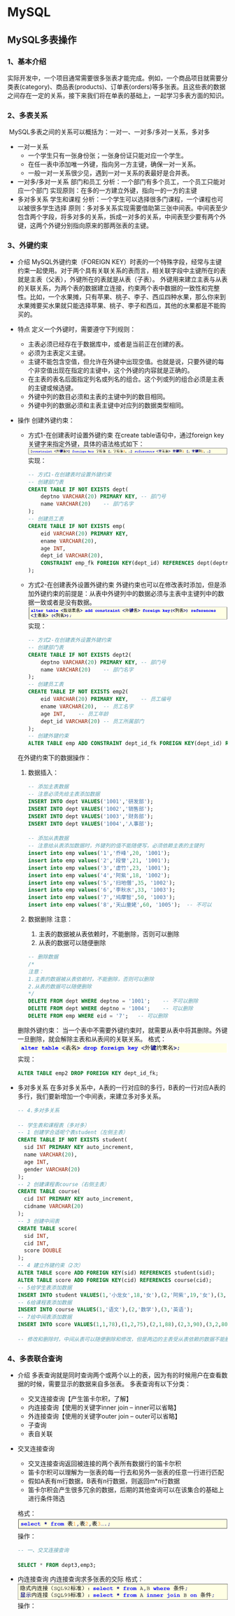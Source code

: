 # MySQL

## MySQL多表操作

### 1、基本介绍

​	实际开发中，一个项目通常需要很多张表才能完成。例如，一个商品项目就需要分类表(category)、商品表(products)、订单表(orders)等多张表。且这些表的数据之间存在一定的关系，接下来我们将在单表的基础上，一起学习多表方面的知识。

### 2、多表关系

​	MySQL多表之间的关系可以概括为：一对一、一对多/多对一关系，多对多

- 一对一关系
  - 一个学生只有一张身份张；一张身份证只能对应一个学生。
  - 在任一表中添加唯一外键，指向另一方主键，确保一对一关系。
  - 一般一对一关系很少见，遇到一对一关系的表最好是合并表。
- 一对多/多对一关系
  部门和员工
  分析：一个部门有多个员工，一个员工只能对应一个部门
  实现原则：在多的一方建立外键，指向一的一方的主键
- 多对多关系
  学生和课程
  分析：一个学生可以选择很多门课程，一个课程也可以被很多学生选择
  原则：多对多关系实现需要借助第三张中间表。中间表至少包含两个字段，将多对多的关系，拆成一对多的关系，中间表至少要有两个外键，这两个外键分别指向原来的那两张表的主键。

### 3、外键约束

- 介绍
  MySQL外键约束（FOREIGN KEY）时表的一个特殊字段，经常与主键约束一起使用。对于两个具有关联关系的表而言，相关联字段中主键所在的表就是主表（父表），外键所在的表就是从表（子表）。
  外键用来建立主表与从表的关联关系，为两个表的数据建立连接，约束两个表中数据的一致性和完整性。比如，一个水果摊，只有苹果、桃子、李子、西瓜四种水果，那么你来到水果摊要买水果就只能选择苹果、桃子、李子和西瓜，其他的水果都是不能购买的。

- 特点
  定义一个外键时，需要遵守下列规则：

  - 主表必须已经存在于数据库中，或者是当前正在创建的表。
  - 必须为主表定义主键。
  - 主键不能包含空值，但允许在外键中出现空值。也就是说，只要外键的每个非空值出现在指定的主键中，这个外键的内容就是正确的。
  - 在主表的表名后面指定列名或列名的组合。这个列或列的组合必须是主表的主键或候选键。
  - 外键中列的数目必须和主表的主键中列的数目相同。
  - 外键中列的数据必须和主表主键中对应列的数据类型相同。

- 操作
  创建外键约束：

  - 方式1-在创建表时设置外键约束
    在create table语句中，通过foreign key关键字来指定外键，具体的语法格式如下：
    ![image-20240119143215723](photo/image-20240119143215723.png)实现：

    ```sql
    -- 方式1-在创建表时设置外键约束
    -- 创建部门表
    CREATE TABLE IF NOT EXISTS dept(
    	deptno VARCHAR(20) PRIMARY KEY,	-- 部门号
    	name VARCHAR(20)	-- 部门名字
    );
    -- 创建员工表
    CREATE TABLE IF NOT EXISTS emp(
    	eid VARCHAR(20) PRIMARY KEY,
    	ename VARCHAR(20),
    	age INT,
    	dept_id VARCHAR(20),
    	CONSTRAINT emp_fk FOREIGN KEY(dept_id) REFERENCES dept(deptno)	-- 外键约束
    );
    ```

  - 方式2-在创建表外设置外键约束
    外键约束也可以在修改表时添加，但是添加外键约束的前提是：从表中外键列中的数据必须与主表中主键列中的数据一致或者是没有数据。
    ![image-20240119144938193](photo/image-20240119144938193.png)实现：

    ```sql
    -- 方式2-在创建表外设置外键约束
    -- 创建部门表
    CREATE TABLE IF NOT EXISTS dept2(
    	deptno VARCHAR(20) PRIMARY KEY,	-- 部门号
    	name VARCHAR(20)	-- 部门名字
    );
    -- 创建员工表
    CREATE TABLE IF NOT EXISTS emp2(
    	eid VARCHAR(20) PRIMARY KEY,	-- 员工编号
    	ename VARCHAR(20),	-- 员工名字
    	age INT,	-- 员工年龄
    	dept_id VARCHAR(20)	-- 员工所属部门
    );
    -- 创建外键约束
    ALTER TABLE emp ADD CONSTRAINT dept_id_fk FOREIGN KEY(dept_id) REFERENCES dept2(deptno);
    ```

  在外键约束下的数据操作：

  1. 数据插入：

     ```sql
     -- 添加主表数据
     -- 注意必须先给主表添加数据
     INSERT INTO dept VALUES('1001','研发部');
     INSERT INTO dept VALUES('1002','销售部');
     INSERT INTO dept VALUES('1003','财务部');
     INSERT INTO dept VALUES('1004','人事部');
     
     -- 添加从表数据
     -- 注意给从表添加数据时，外键列的值不能随便写，必须依赖主表的主键列
     insert into emp values('1','乔峰',20, '1001');
     insert into emp values('2','段誉',21, '1001');
     insert into emp values('3','虚竹',23, '1001');
     insert into emp values('4','阿紫',18, '1002');
     insert into emp values('5','扫地僧',35, '1002');
     insert into emp values('6','李秋水',33, '1003');
     insert into emp values('7','鸠摩智',50, '1003'); 
     insert into emp values('8','天山童姥',60, '1005');  -- 不可以
     ```

  2. 数据删除
     注意：

     1. 主表的数据被从表依赖时，不能删除，否则可以删除
     2. 从表的数据可以随便删除

     ```sql
     -- 删除数据
     /*
     注意：
     1.主表的数据被从表依赖时，不能删除，否则可以删除
     2.从表的数据可以随便删除
     */
     DELETE FROM dept WHERE deptno = '1001';	-- 不可以删除
     DELETE FROM dept WHERE deptno = '1004';	-- 可以删除
     DELETE FROM emp WHERE eid = '7';	-- 可以删除
     ```

  删除外键约束：
  当一个表中不需要外键约束时，就需要从表中将其删除。外键一旦删除，就会解除主表和从表间的关联关系。
  格式：
  ![image-20240119151435311](photo/image-20240119151435311.png)实现：

  ```sql
  ALTER TABLE emp2 DROP FOREIGN KEY dept_id_fk;
  ```

- 多对多关系
  在多对多关系中，A表的一行对应B的多行，B表的一行对应A表的多行，我们要新增加一个中间表，来建立多对多关系。

  ```sql
  -- 4.多对多关系
  
  -- 学生表和课程表（多对多）
  -- 1 创建学合适呢个表student（左侧主表）
  CREATE TABLE IF NOT EXISTS student(
  	sid INT PRIMARY KEY auto_increment,
  	name VARCHAR(20),
  	age INT,
  	gender VARCHAR(20)
  );
  -- 2 创建课程表course（右侧主表）
  CREATE TABLE course(
  	cid INT PRIMARY KEY auto_increment,
  	cidname VARCHAR(20)
  );
  -- 3 创建中间表
  CREATE TABLE score(
  	sid INT,
  	cid INT,
  	score DOUBLE
  );
  -- 4 建立外键约束（2次）
  ALTER TABLE score ADD FOREIGN KEY(sid) REFERENCES student(sid);
  ALTER TABLE score ADD FOREIGN KEY(cid) REFERENCES course(cid);
  -- 5给学生表添加数据
  INSERT INTO student VALUES(1,'小龙女',18,'女'),(2,'阿紫',19,'女'),(3,'周芷若',20,'男');
  -- 6给课程表添加数据
  INSERT INTO course VALUES(1,'语文'),(2,'数学'),(3,'英语');
  -- 7给中间表添加数据
  INSERT INTO score VALUES(1,1,78),(1,2,75),(2,1,88),(2,3,90),(3,2,80),(3,3,65);
  
  -- 修改和删除时，中间从表可以随便删除和修改，但是两边的主表受从表依赖的数据不能删除或者修改
  ```


### 4、多表联合查询

- 介绍
  多表查询就是同时查询两个或两个以上的表，因为有的时候用户在查看数据的时候，需要显示的数据来自多张表。
  多表查询有以下分类：

  - 交叉连接查询【产生笛卡尔积，了解】
  - 内连接查询【使用的关键字inner join – inner可以省略】
  - 外连接查询【使用的关键字outer join – outer可以省略】
  - 子查询
  - 表自关联

- 交叉连接查询

  - 交叉连接查询返回被连接的两个表所有数据行的笛卡尔积
  - 笛卡尔积可以理解为一张表的每一行去和另外一张表的任意一行进行匹配
  - 假如A表有m行数据，B表有n行数据，则返回m*n行数据
  - 笛卡尔积会产生很多冗余的数据，后期的其他查询可以在该集合的基础上进行条件筛选

  格式：
  ![image-20240126200104006](photo/image-20240126200104006.png)操作：

  ```sql
  -- 一、交叉连接查询
  
  SELECT * FROM dept3,emp3;
  ```

- 内连接查询
  内连接查询求多张表的交际
  格式：
  ![image-20240126201434172](photo/image-20240126201434172.png)操作：

  ```sql
  
  ```

  
